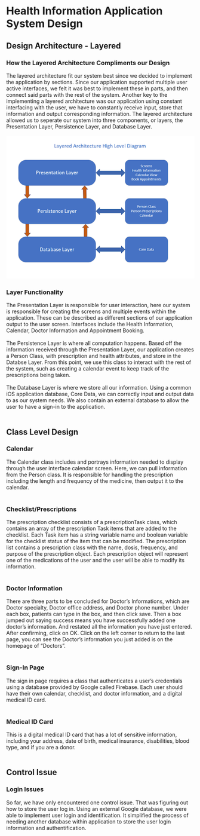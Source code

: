 # Health Information Application System Design

## Design Architecture - Layered

### How the Layered Architecture Compliments our Design
The layered architecture fit our system best since we decided to implement the application by sections. Since our application supported multiple user active interfaces, we felt it was best to implement these in parts, and then connect said parts with the rest of the system. Another key to the implementing a layered architecture was our application using constant interfacing with the user, we have to constantly receive input, store that information and output corresponding information. The layered architecture allowed us to seperate our system into three components, or layers, the Presentation Layer, Persistence Layer, and Database Layer. <br>
<br>
![Layered Architecture](layered.png)
<br>
### Layer Functionality
The Presentation Layer is responsible for user interaction, here our system is responsible for creating the screens and multiple events within the application. These can be described as different sections of our application output to the user screen. Interfaces include the Health Information, Calendar, Doctor Information and Appointment Booking. <br>
<br>
The Persistence Layer is where all computation happens. Based off the information received through the Presentation Layer, our application creates a Person Class, with prescription and health attributes, and store in the Databse Layer. From this point, we use this class to interact with the rest of the system, such as creating a calendar event to keep track of the prescriptions being taken.<br>
<br>
The Database Layer is where we store all our information. Using a common iOS application database, Core Data, we can correctly input and output data to as our system needs. We also contain an external database to allow the user to have a sign-in to the application.<br>
<br>

## Class Level Design

### Calendar
The Calendar class includes and portrays information needed to display through the user interface calendar screen. Here, we can pull information from the Person class. It is responsible for handling the prescription including the length and frequency of the medicine, then output it to the calendar. <br>
<br>

### Checklist/Prescriptions
The prescription checklist consists of a prescriptionTask class, which contains an array of the prescription Task items that are added to the checklist. Each Task item has a string variable name and boolean variable for the checklist status of the item that can be modified. The prescription list contains a prescription class with the name, dosis, frequency, and purpose of the prescription object. Each prescription object will represent one of the medications of the user and the user will be able to modify its information. <br>
<br>

### Doctor Information
There are three parts to be concluded for Doctor’s Informations, which are Doctor specialty, Doctor office address, and Doctor phone number. Under each box, patients can type in the box, and then click save. Then a box jumped out saying success means you have successfully added one doctor’s information. And restated all the information you have just entered. After confirming, click on OK. Click on the left corner to return to the last page, you can see the Doctor’s information you just added is on the homepage of “Doctors”. <br>
<br>

### Sign-In Page
The sign in page requires a class that authenticates a user’s credentials using a database provided by Google called Firebase. Each user should have their own calendar, checklist, and doctor information, and a digital medical ID card. <br>
<br>

### Medical ID Card
This is a digital medical ID card that has a lot of sensitive information, including your address, date of birth, medical insurance, disabilities, blood type, and if you are a donor. <br>
<br>

## Control Issue
### Login Issues 
So far, we have only encountered one control issue. That was figuring out how to store the user log in. Using an external Google database, we were able to implement user login and identification. It simplified the process of needing another database within application to store the user login information and authentification. <br>
<br>





